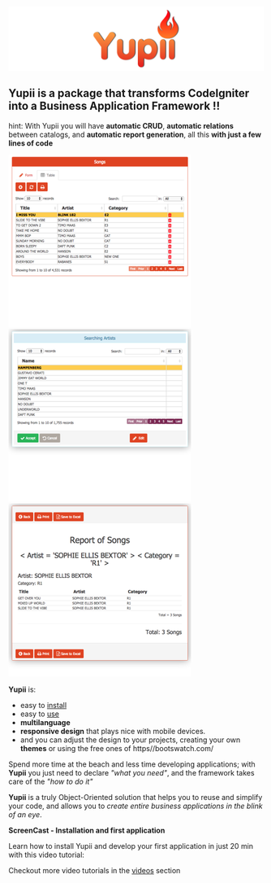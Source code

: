 ![Logo](./img/banner.png)

## **Yupii** is a package that transforms CodeIgniter into a Business Application Framework !!

hint: With Yupii you will have **automatic CRUD**, **automatic relations** between catalogs, and **automatic report generation**, all this **with just a few lines of code**

![](./img/pantallacanciones.png)
![](./img/BusquedaArtistas.png)
![](./img/ReporteCancionesSalida.png)

**Yupii** is:

- easy to [install](install.md)
- easy to [use](quickstart.md)
- **multilanguage**
- **responsive design** that plays nice with mobile devices.
- and you can adjust the design to your projects, creating your own **themes** or using the free ones of https//bootswatch.com/

Spend more time at the beach and less time developing applications; with **Yupii** you just need to declare _"what you need"_, and the framework takes care of the _"how to do it"_

**Yupii** is a truly Object-Oriented solution that helps you to reuse and simplify your code, and allows you to _create entire business applications in the blink of an eye_.

**ScreenCast - Installation and first application**

Learn how to install Yupii and develop your first application in just 20 min with this video tutorial:

[](https://www.youtube.com/watch?v=TFHCEaUTGjA)

Checkout more video tutorials in the [videos](videos.md) section
